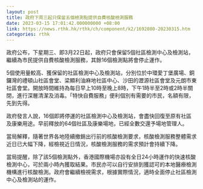```yaml
---
layout: post
title: 政府下周三起只保留五個檢測點提供自費核酸檢測服務
date: 2023-03-15 17:01:42.000000000 +08:00
link: https://news.rthk.hk/rthk/ch/component/k2/1692080-20230315.htm
categories: rthk
---
```


政府公布，下星期三、即3月22日起，政府只會保留5個社區檢測中心及檢測站，繼續為巿民提供自費核酸檢測服務，其餘16個檢測點將會停止運作。

5個使用量較高、獲保留的社區檢測中心及檢測站，分別位於中環愛丁堡廣場、銅鑼灣的禮頓山社區會堂、梁顯利油麻地社區中心、沙田的瀝源社區會堂及元朗市東社區會堂。開放時間維持為每日早上10時至晚上8時，下午1時半至2時或2時半關閉，進行深層清潔及消毒。「特快自費服務」便利個別有需要的市民，名額有限，先到先得。

政府發言人說，16個即將停運的社區檢測中心及檢測站，會盡快回復至原有社區及康樂用途。早前釋放的64個社區及康樂場地，已經全數交還予場地管理人。

當局解釋，隨著世界各地陸續撤銷出行前的核酸檢測要求，核酸檢測服務整體需求近日已大幅下降，經檢視近日情況，核酸檢測服務的需求預計會持續下降。
 
當局提醒，除了該5個檢測點外，香港國際機場亦設有全日24小時運作的快速核酸檢測中心，可於兩小時內獲取結果。市民亦可以自行安排到獲認可的本地醫療檢測機構進行核酸檢測。政府會繼續檢視需求，根據實際情況，適時全面停止社區檢測中心及檢測站的運作。

